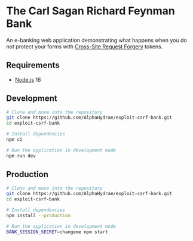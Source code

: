 # The Carl Sagan Richard Feynman Bank

An e-banking web application demonstrating what happens when you do not protect
your forms with [Cross-Site Request
Forgery](https://en.wikipedia.org/wiki/Cross-site_request_forgery) tokens.

## Requirements

- [Node.js][node] 16

## Development

```bash
# Clone and move into the repository
git clone https://github.com/AlphaHydrae/exploit-csrf-bank.git
cd exploit-csrf-bank

# Install dependencies
npm ci

# Run the application in development mode
npm run dev
```

## Production

```bash
# Clone and move into the repository
git clone https://github.com/AlphaHydrae/exploit-csrf-bank.git
cd exploit-csrf-bank

# Install dependencies
npm install --production

# Run the application in development mode
BANK_SESSION_SECRET=changeme npm start
```

[node]: https://nodejs.org/en/
